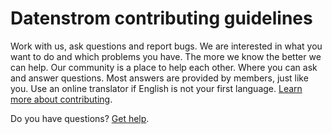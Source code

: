 # Datenstrom contributing guidelines

Work with us, ask questions and report bugs. We are interested in what you want to do and which problems you have. The more we know the better we can help. Our community is a place to help each other. Where you can ask and answer questions. Most answers are provided by members, just like you. Use an online translator if English is not your first language. [Learn more about contributing](https://datenstrom.se/yellow/help/contributing-guidelines).

Do you have questions? [Get help](https://datenstrom.se/yellow/help/).
